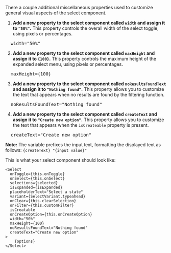 There a couple additional miscellaneous properties used to customize general visual aspects of the select component.

1) **Add a new property to the select component called `width` and assign it to `"50%"`.** This property controls the overall width of the select toggle, using pixels or percentages.

<pre class="file" data-target="clipboard">
  width="50%"
</pre>

2) **Add a new property to the select component called `maxHeight` and assign it to `{100}`.** This property controls the maximum height of the expanded select menu, using pixels or percentages.

<pre class="file" data-target="clipboard">
  maxHeight={100}
</pre>

3) **Add a new property to the select component called `noResultsFoundText` and assign it to `"Nothing found"`.** This property allows you to customize the text that appears when no results are found by the filtering function.

<pre class="file" data-target="clipboard">
  noResultsFoundText="Nothing found"
</pre>

4) **Add a new property to the select component called `createText` and assign it to `"Create new option"`.** This property allows you to customize the text that appears when the `isCreateable` property is present.

<pre class="file" data-target="clipboard">
  createText="Create new option"
</pre>

<strong>Note:</strong> The variable prefixes the input text, formatting the displayed text as follows: `{createText} "{input value}"`

This is what your select component should look like:
```
<Select 
  onToggle={this.onToggle}
  onSelect={this.onSelect}
  selections={selected}
  isExpanded={isExpanded}
  placeholderText="Select a state"
  variant={SelectVariant.typeahead}
  onClear={this.clearSelection}
  onFilter={this.customFilter}
  isCreatable
  onCreateOption={this.onCreateOption}
  width="50%"
  maxHeight={100}
  noResultsFoundText="Nothing found"
  createText="Create new option"
>
    {options}
</Select>
```
